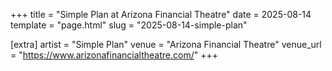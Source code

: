 +++
title = "Simple Plan at Arizona Financial Theatre"
date = 2025-08-14
template = "page.html"
slug = "2025-08-14-simple-plan"

[extra]
artist = "Simple Plan"
venue = "Arizona Financial Theatre"
venue_url = "https://www.arizonafinancialtheatre.com/"
+++
